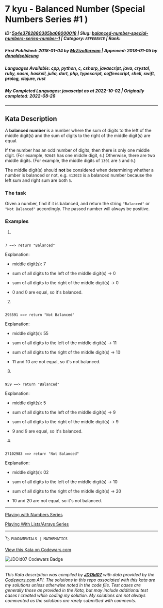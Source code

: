 # 7 kyu - Balanced Number (Special Numbers Series #1 ) 

##### **ID**: [5a4e3782880385ba68000018](https://www.codewars.com/kata/5a4e3782880385ba68000018) | **Slug**: [balanced-number-special-numbers-series-number-1](https://www.codewars.com/kata/5a4e3782880385ba68000018) | **Category**: `REFERENCE` | **Rank**: <span style="color:white">7 kyu</span>

##### **First Published**: 2018-01-04 ***by*** [MrZizoScream](https://www.codewars.com/users/MrZizoScream) | **Approved**: 2018-01-05 ***by*** [donaldsebleung](https://www.codewars.com/users/donaldsebleung)

##### **Languages Available**: cpp, python, c, csharp, javascript, java, crystal, ruby, nasm, haskell, julia, dart, php, typescript, coffeescript, shell, swift, prolog, clojure, rust

##### **My Completed Languages**: javascript ***as at*** 2022-10-02 | **Originally completed**: 2022-08-26

---

## Kata Description


A **balanced number** is a number where the sum of digits to the left of the middle digit(s) and the sum of digits to the right of the middle digit(s) are equal.



If the number has an odd number of digits, then there is only one middle digit. (For example, `92645` has one middle digit, `6`.) Otherwise, there are two middle digits. (For example, the middle digits of `1301` are `3` and `0`.)



The middle digit(s) should **not** be considered when determining whether a number is balanced or not, e.g. `413023` is a balanced number because the left sum and right sum are both `5`.



### The task

Given a number, find if it is balanced, and return the string `"Balanced"` or `"Not Balanced"` accordingly. The passed number will always be positive.





### Examples

1.

```

7 ==> return "Balanced"

```

Explanation:

* middle digit(s): 7

* sum of all digits to the left of the middle digit(s) -> 0

* sum of all digits to the right of the middle digit(s) -> 0

* 0 and 0 are equal, so it's balanced.



2.

```

295591 ==> return "Not Balanced"

```

Explanation:

* middle digit(s): 55

* sum of all digits to the left of the middle digit(s) -> 11

* sum of all digits to the right of the middle digit(s) -> 10

* 11 and 10 are not equal, so it's not balanced.





3.

```

959 ==> return "Balanced"

```

Explanation:

* middle digit(s): 5

* sum of all digits to the left of the middle digit(s) -> 9

* sum of all digits to the right of the middle digit(s) -> 9

* 9 and 9 are equal, so it's balanced.



4.

```

27102983 ==> return "Not Balanced"

```

Explanation:

* middle digit(s): 02

* sum of all digits to the left of the middle digit(s) -> 10

* sum of all digits to the right of the middle digit(s) -> 20

* 10 and 20 are not equal, so it's not balanced.





___



[Playing with Numbers Series](https://www.codewars.com/collections/playing-with-numbers)



[Playing With Lists/Arrays Series](https://www.codewars.com/collections/playing-with-lists-slash-arrays)



---


🏷 `FUNDAMENTALS | MATHEMATICS`


[View this Kata on Codewars.com](https://www.codewars.com/kata/5a4e3782880385ba68000018)

![](https://www.codewars.com/users/jdold07/badges/large "JDOld07 Codewars Badge")

---

###### *This Kata description was compiled by [**JDOld07**](https://tpstech.dev) with data provided by the [Codewars.com](https://www.codewars.com) API.  The solutions in this repo associated with this kata are my solutions unless otherwise noted in the code file.  Test cases are generally those as provided in the Kata, but may include additional test cases I created while coding my solution.  My solutions are not always commented as the solutions are rarely submitted with comments.*
